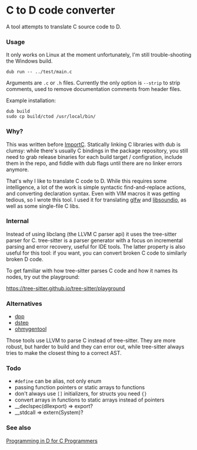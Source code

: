 # C to D code converter

A tool attempts to translate C source code to D.

### Usage
It only works on Linux at the moment unfortunately, I'm still trouble-shooting the Windows build.
```console
dub run -- ../test/main.c
```
Arguments are `.c` or `.h` files. Currently the only option is `--strip` to strip comments, used to remove documentation comments from header files.

Example installation:
```console
dub build
sudo cp build/ctod /usr/local/bin/
```

### Why?
This was written before [ImportC](https://dlang.org/spec/importc.html).
Statically linking C libraries with dub is clumsy: while there's usually C bindings in the package repository, you still need to grab release binaries for each build target / configration, include them in the repo, and fiddle with dub flags until there are no linker errors anymore.

That's why I like to translate C code to D.
While this requires some intelligence, a lot of the work is simple syntactic find-and-replace actions, and converting declaration syntax.
Even with VIM macros it was getting tedious, so I wrote this tool.
I used it for translating [glfw](https://github.com/dkorpel/glfw-d) and [libsoundio](https://github.com/dkorpel/libsoundio-d), as well as some single-file C libs.

### Internal
Instead of using libclang (the LLVM C parser api) it uses the tree-sitter parser for C.
tree-sitter is a parser generator with a focus on incremental parsing and error recovery, useful for IDE tools.
The latter property is also useful for this tool: if you want, you can convert broken C code to similarly broken D code.

To get familiar with how tree-sitter parses C code and how it names its nodes, try out the playground:

https://tree-sitter.github.io/tree-sitter/playground

### Alternatives
- [dpp](https://code.dlang.org/packages/dpp)
- [dstep](https://code.dlang.org/packages/dstep)
- [ohmygentool](https://github.com/Superbelko/ohmygentool)

Those tools use LLVM to parse C instead of tree-sitter.
They are more robust, but harder to build and they can error out, while tree-sitter always tries to make the closest thing to a correct AST.

### Todo
- `#define` can be alias, not only enum
- passing function pointers or static arrays to functions
- don't always use `[]` initializers, for structs you need `{}`
- convert arrays in functions to static arrays instead of pointers
- __declspec(dllexport) => export?
- __stdcall => extern(System)?

### See also

[Programming in D for C Programmers](https://dlang.org/articles/ctod.html)
